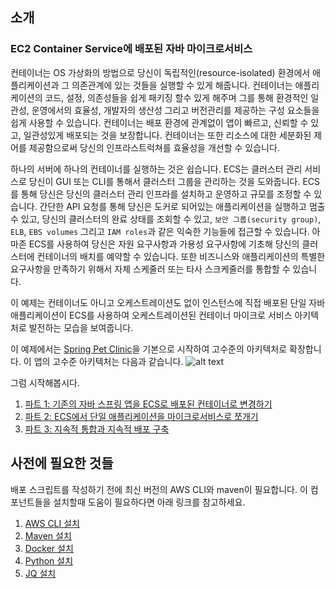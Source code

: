 ## 소개
### EC2 Container Service에 배포된 자바 마이크로서비스


컨테이너는 OS 가상화의 방법으로 당신이 독립적인(resource-isolated) 환경에서 애플리케이션과 그 의존관계에 있는 것들을 실행할 수 있게 해줍니다. 컨테이너는 애플리케이션의 코드, 설정, 의존성들을 쉽게 패키징 할수 있게 해주며 그를 통해 환경적인 일관성, 운영에서의 효율성, 개발자의 생산성 그리고 버전관리를 제공하는 구성 요소들을 쉽게 사용할 수 있습니다. 컨테이너는 배포 환경에 관계없이 앱이 빠르고, 신뢰할 수 있고, 일관성있게 배포되는 것을 보장합니다. 컨테이너는 또한 리소스에 대한 세분화된 제어를 제공함으로써 당신의 인프라스트럭쳐를 효율성을 개선할 수 있습니다.


하나의 서버에 하나의 컨테이너를 실행하는 것은 쉽습니다. ECS는 클러스터 관리 서비스로 당신이 GUI 또는 CLI를 통해서 클러스터 그룹을 관리하는 것을 도와줍니다. ECS를 통해 당신은 당신의 클러스터 관리 인프라를 설치하고 운영하고 규모를 조정할 수 있습니다. 간단한 API 요청를 통해 당신은 도커로 되어있는 애플리케이션을 실행하고 멈출수 있고, 당신의 클러스터의 완료 상태를 조회할 수 있고, `보안 그룹(security group)`, `ELB`, `EBS volumes` 그리고 `IAM roles`과 같은 익숙한 기능들에 접근할 수 있습니다. 아마존 ECS를 사용하여 당신은 자원 요구사항과 가용성 요구사항에 기초해 당신의 클러스터에 컨테이너의 배치를 예약할 수 있습니다. 또한 비즈니스와 애플리케이션의 특별한 요구사항을 만족하기 위해서 자체 스케줄러 또는 타사 스크케줄러를 통합할 수 있습니다.


이 예제는 컨테이너도 아니고 오케스트레이션도 없이 인스턴스에 직접 배포된 단일 자바 애플리케이션이 ECS를 사용하여 오케스트레이션된 컨테이너 마이크로 서비스 아키텍처로 발전하는 모습을 보여줍니다.


이 예제에서는 [Spring Pet Clinic](https://github.com/spring-projects/spring-petclinic)을 기본으로 시작하여 고수준의 아키텍처로 확장합니다.
이 앱의 고수준 아키텍처는 다음과 같습니다.
![alt text](https://github.com/awslabs/amazon-ecs-java-microservices/blob/master/images/PetClinicApp.png)

그럼 시작해봅시다.

1. [파트 1: 기존의 자바 스프링 앱을 ECS로 배포된 컨테이너로 변경하기](https://github.com/awslabs/aws-java-microservice-refarch/blob/master/1_ECS_Java_Spring_PetClinic)
2. [파트 2: ECS에서 단일 애플리케이션을 마이크로서비스로 쪼개기](https://github.com/awslabs/aws-java-microservice-refarch/tree/master/2_ECS_Java_Spring_PetClinic_Microservices)
3. [파트 3: 지속적 통합과 지속적 배포 구축](https://github.com/awslabs/aws-java-microservice-refarch/tree/master/3_ECS_Java_Spring_PetClinic_CICD)

## 사전에 필요한 것들

배포 스크립트를 작성하기 전에 최신 버전의 AWS CLI와 maven이 필요합니다. 이 컴포넌트들을 설치할때 도움이 필요하다면 아래 링크를 참고하세요.

1. [AWS CLI 설치](http://docs.aws.amazon.com/cli/latest/userguide/installing.html)
2. [Maven 설치](https://maven.apache.org/install.html)
3. [Docker 설치](https://docs.docker.com/engine/installation/)
4. [Python 설치](https://www.python.org/downloads/)
5. [JQ 설치](https://stedolan.github.io/jq/download/)
